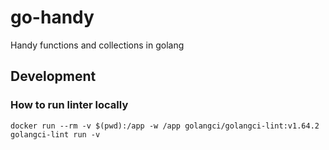# go-handy

Handy functions and collections in golang

## Development

### How to run linter locally

`docker run --rm -v $(pwd):/app -w /app golangci/golangci-lint:v1.64.2 golangci-lint run -v`
